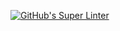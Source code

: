 [![GitHub's Super Linter](https://github.com/ICS2O-Programming-Joseph-K/Unit4-03-HTML-Museum/workflows/GitHub's%20Super%20Linter/badge.svg)](https://github.com/ICS2O-Programming-Joseph-K/Unit4-03-HTML-Museum/actions)